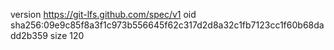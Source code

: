 version https://git-lfs.github.com/spec/v1
oid sha256:09e9c85f8a3f1c973b556645f62c317d2d8a32c1fb7123cc1f60b68dadd2b359
size 120
